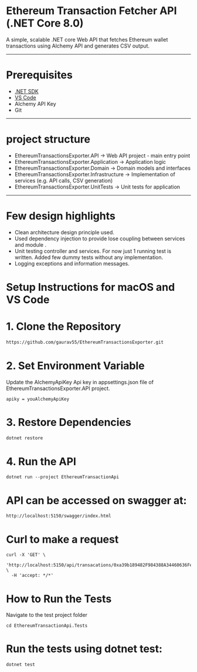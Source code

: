 
# Ethereum Transaction Fetcher API (.NET Core 8.0)

A simple, scalable .NET core Web API that fetches Ethereum wallet transactions using Alchemy API and generates CSV output.

---

# Prerequisites

- [.NET SDK](https://dotnet.microsoft.com/en-us/download/dotnet/8.0)
- [VS Code](https://code.visualstudio.com/)
- Alchemy API Key
- Git

---
# project structure 

- EthereumTransactionsExporter.API            ->  Web API project - main entry point
- EthereumTransactionsExporter.Application    ->  Application logic
- EthereumTransactionsExporter.Domain         ->  Domain models and interfaces
- EthereumTransactionsExporter.Infrastructure  ->  Implementation of services (e.g. API calls, CSV generation)
- EthereumTransactionsExporter.UnitTests      ->  Unit tests for application
----
# Few design highlights

- Clean architecture design principle used.
- Used dependency injection to provide lose coupling between services and module .
- Unit testing controller and services. For now just 1 running test is written. Added few dummy tests without any implementation.
- Logging exceptions and information messages.



# Setup Instructions for macOS and VS Code

# 1. Clone the Repository

```bash
https://github.com/gaurav55/EthereumTransactionsExporter.git

```

# 2. Set Environment Variable

Update the AlchemyApiKey Api key in appsettings.json file of EthereumTransactionsExporter.API project. 
```
apiky = youAlchemyApiKey

```

# 3. Restore Dependencies
```bash
dotnet restore
```

# 4. Run the API

```
dotnet run --project EthereumTransactionApi

```

# API can be accessed on swagger at:
```
http://localhost:5150/swagger/index.html
```

# Curl to make a request

```
curl -X 'GET' \
  'http://localhost:5150/api/transacations/0xa39b189482F984388A34460636Fea9Eb181ad1a6/csv' \
  -H 'accept: */*'
```

# How to Run the Tests

Navigate to the test project folder 

```
cd EthereumTransactionApi.Tests
```

# Run the tests using dotnet test:

```
dotnet test
```
